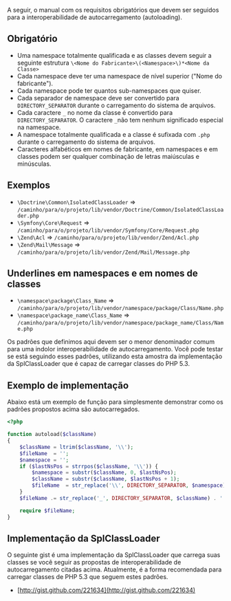 A seguir, o manual com os requisitos obrigatórios que devem ser seguidos para a interoperabilidade de autocarregamento (autoloading).

Obrigatório
---------

* Uma namespace totalmente qualificada e as classes devem seguir a seguinte estrutura `\<Nome do Fabricante>\(<Namespace>\)*<Nome da Classe>`
* Cada namespace deve ter uma namespace de nível superior ("Nome do fabricante").
* Cada namespace pode ter quantos sub-namespaces que quiser.
* Cada separador de namespace deve ser convertido para `DIRECTORY_SEPARATOR` durante o carregamento do sistema de arquivos.
* Cada caractere `_` no nome da classe é convertido para
  `DIRECTORY_SEPARATOR`. O caractere `_`não tem nenhum significado especial na namespace.
* A namespace totalmente qualificada e a classe é sufixada com `.php` durante o carregamento do sistema de arquivos.
* Caracteres alfabéticos em nomes de fabricante, em namespaces e em classes podem ser qualquer combinação de letras maiúsculas e minúsculas.

Exemplos
--------

* `\Doctrine\Common\IsolatedClassLoader` => `/caminho/para/o/projeto/lib/vendor/Doctrine/Common/IsolatedClassLoader.php`
* `\Symfony\Core\Request` => `/caminho/para/o/projeto/lib/vendor/Symfony/Core/Request.php`
* `\Zend\Acl` => `/caminho/para/o/projeto/lib/vendor/Zend/Acl.php`
* `\Zend\Mail\Message` => `/caminho/para/o/projeto/lib/vendor/Zend/Mail/Message.php`

Underlines em namespaces e em nomes de classes
-----------------------------------------

* `\namespace\package\Class_Name` => `/caminho/para/o/projeto/lib/vendor/namespace/package/Class/Name.php`
* `\namespace\package_name\Class_Name` => `/caminho/para/o/projeto/lib/vendor/namespace/package_name/Class/Name.php`

Os padrões que definimos aqui devem ser o menor denominador comum para
uma indolor interoperabilidade de autocarregamento. Você pode testar se está seguindo esses padrões, utilizando esta amostra da implementação da SplClassLoader que é capaz de carregar classes do PHP 5.3.

Exemplo de implementação
----------------------

Abaixo está um exemplo de função para simplesmente demonstrar como os padrões propostos acima são autocarregados.
```php
<?php

function autoload($className)
{
    $className = ltrim($className, '\\');
    $fileName  = '';
    $namespace = '';
    if ($lastNsPos = strrpos($className, '\\')) {
        $namespace = substr($className, 0, $lastNsPos);
        $className = substr($className, $lastNsPos + 1);
        $fileName  = str_replace('\\', DIRECTORY_SEPARATOR, $namespace) . DIRECTORY_SEPARATOR;
    }
    $fileName .= str_replace('_', DIRECTORY_SEPARATOR, $className) . '.php';

    require $fileName;
}
```

Implementação da SplClassLoader
-----------------------------

O seguinte gist é uma implementação da SplClassLoader que carrega suas classes se você seguir as propostas de interoperabilidade de autocarregamento citadas acima. Atualmente, é a forma recomendada para carregar classes de PHP 5.3 que seguem estes padrões.

* [http://gist.github.com/221634](http://gist.github.com/221634)

